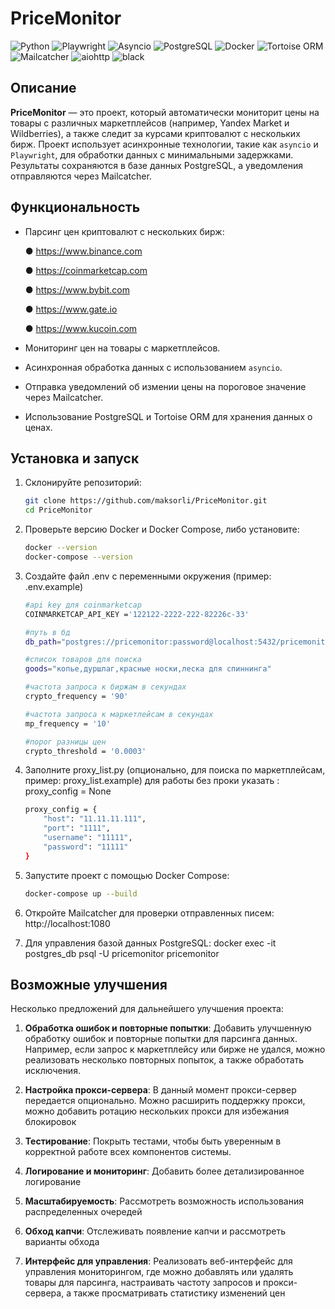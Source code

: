 # PriceMonitor
![Python](https://img.shields.io/badge/Python-3.10-blue?style=flat&logo=python)
![Playwright](https://img.shields.io/badge/Playwright-1.47.0-green?style=flat&logo=microsoft-edge)
![Asyncio](https://img.shields.io/badge/Asyncio-3.4.3-orange?style=flat&logo=python)
![PostgreSQL](https://img.shields.io/badge/PostgreSQL-14-blue?style=flat&logo=postgresql)
![Docker](https://img.shields.io/badge/Docker-20.10-blue?style=flat&logo=docker)
![Tortoise ORM](https://img.shields.io/badge/Tortoise%20ORM-0.21.6-green?style=flat&logo=python)
![Mailcatcher](https://img.shields.io/badge/Mailcatcher-1080-orange?style=flat&logo=mailcatcher)
![aiohttp](https://img.shields.io/badge/aiohttp-3.10.5-blue?style=flat&logo=aiohttp)
![black](https://img.shields.io/badge/black-24.8.0-black?style=flat&logo=python)

## Описание

**PriceMonitor** — это проект, который автоматически мониторит цены на товары с различных маркетплейсов (например, Yandex Market и Wildberries), а также следит за курсами криптовалют с нескольких бирж. Проект использует асинхронные технологии, такие как `asyncio` и `Playwright`, для обработки данных с минимальными задержками. Результаты сохраняются в базе данных PostgreSQL, а уведомления отправляются через Mailcatcher.

## Функциональность
- Парсинг цен криптовалют с нескольких бирж:

    ●   https://www.binance.com

    ●   https://coinmarketcap.com

    ●   https://www.bybit.com

    ●   https://www.gate.io

    ●   https://www.kucoin.com

- Мониторинг цен на товары с маркетплейсов.

- Асинхронная обработка данных с использованием `asyncio`.
- Отправка уведомлений об измении цены на пороговое значение через Mailcatcher.
- Использование PostgreSQL и Tortoise ORM  для хранения данных о ценах.

 ## Установка и запуск

1. Склонируйте репозиторий:

   ```bash
   git clone https://github.com/maksorli/PriceMonitor.git
   cd PriceMonitor

2. Проверьте версию Docker и Docker Compose, либо установите:
    ```bash
    docker --version
    docker-compose --version
3. Создайте файл .env  с переменными окружения (пример: .env.example)
    ```bash
    #api key для coinmarketcap
    COINMARKETCAP_API_KEY ='122122-2222-222-82226c-33' 

    #путь в бд
    db_path="postgres://pricemonitor:password@localhost:5432/pricemonitor"  

    #список товаров для поиска
    goods="копье,дуршлаг,красные носки,леска для спиннинга"

    #частота запроса к биржам в секундах
    crypto_frequency = '90' 

    #частота запроса к маркетлейсам в секундах
    mp_frequency = '10'   

    #порог разницы цен
    crypto_threshold = '0.0003' 
4. Заполните proxy_list.py (опционально, для поиска по маркетплейсам, пример: proxy_list.example)
    для работы без проки указать : proxy_config = None 
    ```bash
    proxy_config = {
        "host": "11.11.11.111",
        "port": "1111",
        "username": "11111",
        "password": "11111"
    }

5. Запустите проект с помощью Docker Compose:
   ```bash
   docker-compose up --build
6. Откройте Mailcatcher для проверки отправленных писем:
    http://localhost:1080
7. Для управления базой данных PostgreSQL:
    docker exec -it postgres_db psql -U pricemonitor pricemonitor

## Возможные улучшения

Несколько предложений для дальнейшего улучшения проекта:

1. **Обработка ошибок и повторные попытки**:
   Добавить улучшенную обработку ошибок и повторные попытки для парсинга данных. Например, если запрос к маркетплейсу или бирже не удался, можно реализовать несколько повторных попыток, а также обработать исключения.
 
2. **Настройка прокси-сервера**:
   В данный момент прокси-сервер передается опционально. Можно расширить поддержку прокси, можно добавить  ротацию нескольких прокси для избежания блокировок 

4. **Тестирование**:
   Покрыть тестами, чтобы быть уверенным в корректной работе всех компонентов системы. 

5. **Логирование и мониторинг**:
   Добавить более детализированное логирование 

6. **Масштабируемость**:
   Рассмотреть возможность использования распределенных очередей 

7. **Обход капчи**:
    Отслеживать появление капчи и рассмотреть варианты обхода

8. **Интерфейс для управления**:
   Реализовать веб-интерфейс для управления мониторингом, где можно добавлять или удалять товары для парсинга, настраивать частоту запросов и прокси-сервера, а также просматривать статистику изменений цен
    
